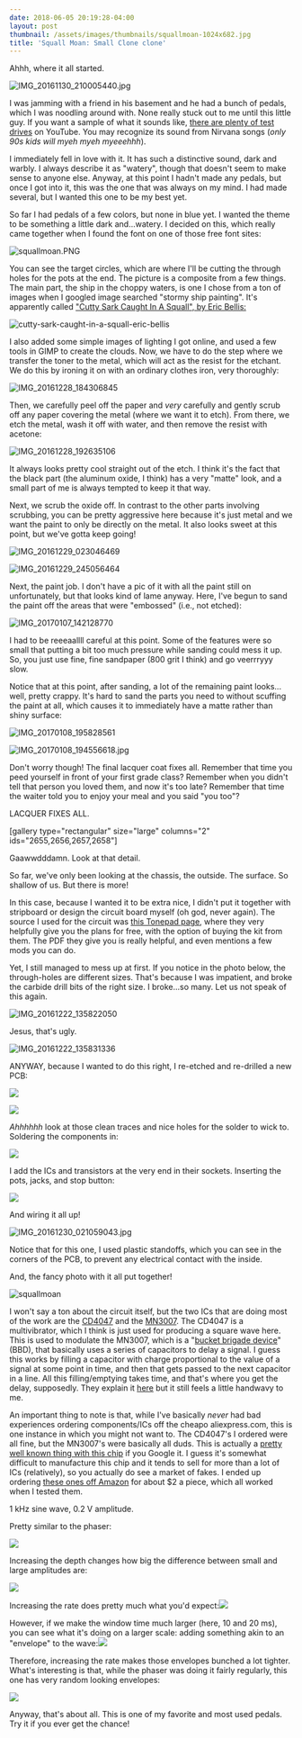 ```yaml
---
date: 2018-06-05 20:19:28-04:00
layout: post
thumbnail: /assets/images/thumbnails/squallmoan-1024x682.jpg
title: 'Squall Moan: Small Clone clone'
---
```


Ahhh, where it all started.

![IMG_20161130_210005440.jpg](/assets/images/img_20161130_210005440.jpg)

I was jamming with a friend in his basement and he had a bunch of pedals, which I was noodling around with. None really stuck out to me until this little guy. If you want a sample of what it sounds like, [there are plenty of test drives](https://www.youtube.com/watch?v=IBY3hEXeBCI) on YouTube. You may recognize its sound from Nirvana songs (*only 90s kids will myeh myeh myeeehhh*).

I immediately fell in love with it. It has such a distinctive sound, dark and warbly. I always describe it as "watery", though that doesn't seem to make sense to anyone else. Anyway, at this point I hadn't made any pedals, but once I got into it, this was the one that was always on my mind. I had made several, but I wanted this one to be my best yet.

So far I had pedals of a few colors, but none in blue yet. I wanted the theme to be something a little dark and...watery. I decided on this, which really came together when I found the font on one of those free font sites:

![squallmoan.PNG](/assets/images/squallmoan.png)

You can see the target circles, which are where I'll be cutting the through holes for the pots at the end. The picture is a composite from a few things. The main part, the ship in the choppy waters, is one I chose from a ton of images when I googled image searched "stormy ship painting". It's apparently called ["Cutty Sark Caught In A Squall", by Eric Bellis:](http://www.ericbellis.com/26544/index.htm?purchase=268947)

![cutty-sark-caught-in-a-squall-eric-bellis](/assets/images/cutty-sark-caught-in-a-squall-eric-bellis.jpg)

I also added some simple images of lighting I got online, and used a few tools in GIMP to create the clouds. Now, we have to do the step where we transfer the toner to the metal, which will act as the resist for the etchant. We do this by ironing it on with an ordinary clothes iron, very thoroughly:

![IMG_20161228_184306845](/assets/images/img_20161228_184306845-1024x768.jpg)

Then, we carefully peel off the paper and *very* carefully and gently scrub off any paper covering the metal (where we want it to etch). From there, we etch the metal, wash it off with water, and then remove the resist with acetone:

![IMG_20161228_192635106](/assets/images/img_20161228_192635106-1024x768.jpg)

It always looks pretty cool straight out of the etch. I think it's the fact that the black part (the aluminum oxide, I think) has a very "matte" look, and a small part of me is always tempted to keep it that way.

Next, we scrub the oxide off. In contrast to the other parts involving scrubbing, you can be pretty aggressive here because it's just metal and we want the paint to only be directly on the metal. It also looks sweet at this point, but we've gotta keep going!

![IMG_20161229_023046469](/assets/images/img_20161229_023046469-1024x768.jpg)

![IMG_20161229_245056464](/assets/images/img_20161229_245056464-1024x768.jpg)

Next, the paint job. I don't have a pic of it with all the paint still on unfortunately, but that looks kind of lame anyway. Here, I've begun to sand the paint off the areas that were "embossed" (i.e., not etched):

![IMG_20170107_142128770](/assets/images/img_20170107_142128770-768x1024.jpg)

I had to be reeeaallll careful at this point. Some of the features were so small that putting a bit too much pressure while sanding could mess it up. So, you just use fine, fine sandpaper (800 grit I think) and go veerrryyy slow.

Notice that at this point, after sanding, a lot of the remaining paint looks... well, pretty crappy. It's hard to sand the parts you need to without scuffing the paint at all, which causes it to immediately have a matte rather than shiny surface:

![IMG_20170108_195828561](/assets/images/img_20170108_195828561-1024x768.jpg)

![IMG_20170108_194556618.jpg](/assets/images/img_20170108_194556618-1024x768.jpg)

Don't worry though! The final lacquer coat fixes all. Remember that time you peed yourself in front of your first grade class? Remember when you didn't tell that person you loved them, and now it's too late? Remember that time the waiter told you to enjoy your meal and you said "you too"?

LACQUER FIXES ALL.

[gallery type="rectangular" size="large" columns="2" ids="2655,2656,2657,2658"]

Gaawwdddamn. Look at that detail.

So far, we've only been looking at the chassis, the outside. The surface. So shallow of us. But there is more!

In this case, because I wanted it to be extra nice, I didn't put it together with stripboard or design the circuit board myself (oh god, never again). The source I used for the circuit was [this Tonepad page](http://www.tonepad.com/project.asp?id=8), where they very helpfully give you the plans for free, with the option of buying the kit from them. The PDF they give you is really helpful, and even mentions a few mods you can do.

Yet, I still managed to mess up at first. If you notice in the photo below, the through-holes are different sizes. That's because I was impatient, and broke the carbide drill bits of the right size. I broke...so many. Let us not speak of this again.

![IMG_20161222_135822050](/assets/images/img_20161222_135822050-768x1024.jpg)

Jesus, that's ugly.

![IMG_20161222_135831336](/assets/images/img_20161222_135831336-1024x768.jpg)

ANYWAY, because I wanted to do this right, I re-etched and re-drilled a new PCB:

![](/assets/images/img_20161230_163805537-768x1024.jpg)

![](/assets/images/img_20161230_165629408-1024x768.jpg)

*Ahhhhhh* look at those clean traces and nice holes for the solder to wick to. Soldering the components in:

![](/assets/images/img_20161222_135809566-768x1024.jpg)

I add the ICs and transistors at the very end in their sockets. Inserting the pots, jacks, and stop button:

![](/assets/images/img_20161229_121122479-1024x768.jpg)

And wiring it all up!

![IMG_20161230_021059043.jpg](/assets/images/img_20161230_021059043-1024x768.jpg)

Notice that for this one, I used plastic standoffs, which you can see in the corners of the PCB, to prevent any electrical contact with the inside.

And, the fancy photo with it all put together!

![squallmoan](/assets/images/squallmoan-1024x682.jpg)

I won't say a ton about the circuit itself, but the two ICs that are doing most of the work are the [CD4047](https://www.uni-kl.de/elektronik-lager/418072) and the [MN3007](http://www.experimentalistsanonymous.com/diy/Datasheets/MN3007.pdf). The CD4047 is a multivibrator, which I think is just used for producing a square wave here. This is used to modulate the MN3007, which is a "[bucket brigade device](https://en.wikipedia.org/wiki/Bucket-brigade_device)" (BBD), that basically uses a series of capacitors to delay a signal. I guess this works by filling a capacitor with charge proportional to the value of a signal at some point in time, and then that gets passed to the next capacitor in a line. All this filling/emptying takes time, and that's where you get the delay, supposedly. They explain it [here](https://www.rolandcorp.com.au/blog/boss-talk-bbd) but it still feels a little handwavy to me.

An important thing to note is that, while I've basically *never* had bad experiences ordering components/ICs off the cheapo aliexpress.com, this is one instance in which you might not want to. The CD4047's I ordered were all fine, but the MN3007's were basically all duds. This is actually a [pretty well known thing with this chip](http://www.madbeanpedals.com/forum/index.php?topic=2758.0) if you Google it. I guess it's somewhat difficult to manufacture this chip and it tends to sell for more than a lot of ICs (relatively), so you actually do see a market of fakes. I ended up ordering [these ones off Amazon](https://www.amazon.com/MN3007-bucket-brigade-delay-socket/dp/B01MFC9Y51) for about $2 a piece, which all worked when I tested them.

1 kHz sine wave, 0.2 V amplitude.

Pretty similar to the phaser:

![](/assets/images/1.gif)

Increasing the depth changes how big the difference between small and large amplitudes are:

![](/assets/images/5.gif)

Increasing the rate does pretty much what you'd expect:![](/assets/images/2.gif)

However, if we make the window time much larger (here, 10 and 20 ms), you can see what it's doing on a larger scale: adding something akin to an "envelope" to the wave:![](/assets/images/6.gif)

Therefore, increasing the rate makes those envelopes bunched a lot tighter. What's interesting is that, while the phaser was doing it fairly regularly, this one has very random looking envelopes:

![](/assets/images/4.gif)

Anyway, that's about all. This is one of my favorite and most used pedals. Try it if you ever get the chance!
